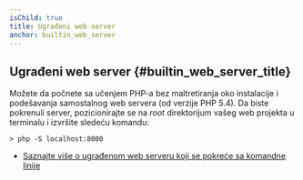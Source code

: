 ```yaml
---
isChild: true
title: Ugrađeni web server
anchor: builtin_web_server
---
```


## Ugrađeni web server {#builtin_web_server_title}

Možete da počnete sa učenjem PHP-a bez maltretiranja oko instalacije i podešavanja samostalnog web servera (od verzije
PHP 5.4). Da biste pokrenuli server, pozicionirajte se na _root_ direktorijum vašeg web projekta u terminalu i izvršite
sledeću komandu:

    > php -S localhost:8000

* [Saznajte više o ugrađenom web serveru koji se pokreće sa komandne linije][cli-server]

[cli-server]: http://www.php.net/manual/en/features.commandline.webserver.php
